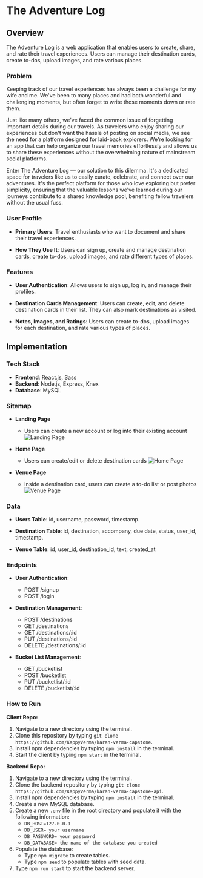 # The Adventure Log

## Overview

The Adventure Log is a web application that enables users to create, share, and rate their travel experiences. Users can manage their destination cards, create to-dos, upload images, and rate various places.

### Problem

Keeping track of our travel experiences has always been a challenge for my wife and me. We've been to many places and had both wonderful and challenging moments, but often forget to write those moments down or rate them.

Just like many others, we've faced the common issue of forgetting important details during our travels. As travelers who enjoy sharing our experiences but don't want the hassle of posting on social media, we see the need for a platform designed for laid-back explorers. We're looking for an app that can help organize our travel memories effortlessly and allows us to share these experiences without the overwhelming nature of mainstream social platforms.

Enter The Adventure Log — our solution to this dilemma. It's a dedicated space for travelers like us to easily curate, celebrate, and connect over our adventures. It's the perfect platform for those who love exploring but prefer simplicity, ensuring that the valuable lessons we've learned during our journeys contribute to a shared knowledge pool, benefiting fellow travelers without the usual fuss.

### User Profile

- **Primary Users**: Travel enthusiasts who want to document and share their travel experiences.

- **How They Use It**: Users can sign up, create and manage destination cards, create to-dos, upload images, and rate different types of places.

### Features

- **User Authentication**: Allows users to sign up, log in, and manage their profiles.

- **Destination Cards Management**: Users can create, edit, and delete destination cards in their list. They can also mark destinations as visited.

- **Notes, Images, and Ratings**: Users can create to-dos, upload images for each destination, and rate various types of places.

## Implementation

### Tech Stack

- **Frontend**: React.js, Sass
- **Backend**: Node.js, Express, Knex
- **Database**: MySQL

### Sitemap

- **Landing Page**
  - Users can create a new account or log into their existing account
![Landing Page](https://github.com/KappyVerma/karan-verma-capstone/assets/104116426/a954f535-1824-4e5f-910e-29e40801c870)

- **Home Page**
  - Users can create/edit or delete destination cards
![Home Page](https://github.com/KappyVerma/karan-verma-capstone/assets/104116426/04af6d6d-74a2-447c-93c1-403e485e2c1c)

- **Venue Page**
  - Inside a destination card, users can create a to-do list or post photos
![Venue Page](https://github.com/KappyVerma/karan-verma-capstone/assets/104116426/abc2fecb-2340-4752-a540-a5a015cb9129)

### Data

- **Users Table**: id, username, password, timestamp.

- **Destination Table**: id, destination, accompany, due date, status, user_id, timestamp.

- **Venue Table**: id, user_id, destination_id, text, created_at

### Endpoints

- **User Authentication**:

  - POST /signup
  - POST /login

- **Destination Management**:

  - POST /destinations
  - GET /destinations
  - GET /destinations/:id
  - PUT /destinations/:id
  - DELETE /destinations/:id

- **Bucket List Management**:

  - GET /bucketlist
  - POST /bucketlist
  - PUT /bucketlist/:id
  - DELETE /bucketlist/:id

### How to Run

**Client Repo:**

1. Navigate to a new directory using the terminal.
2. Clone this repository by typing `git clone https://github.com/KappyVerma/karan-verma-capstone`.
3. Install npm dependencies by typing `npm install` in the terminal.
4. Start the client by typing `npm start` in the terminal.

**Backend Repo:**

1. Navigate to a new directory using the terminal.
2. Clone the backend repository by typing `git clone https://github.com/KappyVerma/karan-verma-capstone-api`.
3. Install npm dependencies by typing `npm install` in the terminal.
4. Create a new MySQL database.
5. Create a new `.env` file in the root directory and populate it with the following information:
    - `DB_HOST=127.0.0.1`
    - `DB_USER= your username`
    - `DB_PASSWORD= your password`
    - `DB_DATABASE= the name of the database you created`
6. Populate the database:
    - Type `npm migrate` to create tables.
    - Type `npm seed` to populate tables with seed data.
7. Type `npm run start` to start the backend server.

